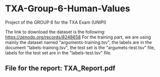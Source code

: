 # TXA-Group-6-Human-Values
Project of the GROUP 6 for the TXA Exam (UNIPI)

The link to download the dataset is the following: https://zenodo.org/records/8248658
For the training part, we are using mainly the dataset named "arguments-training.tsv", 
the labels are in the document "labels-training.tsv", the test set is the "argumets-test.tsv" file, labels for the test set are in the "labels-test.tsv" file.

## File for the report: TXA_Report.pdf

